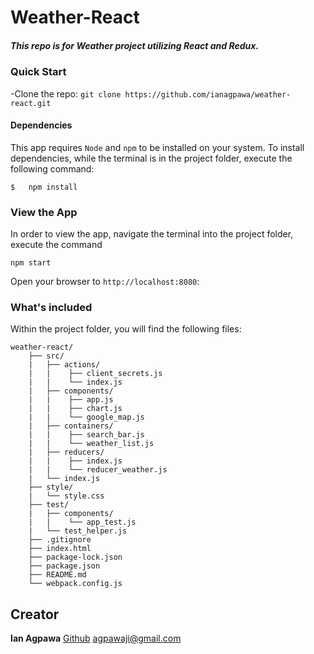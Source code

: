 # Weather-React
##### This repo is for Weather project utilizing React and Redux.    

### Quick Start
-Clone the repo: `git clone https://github.com/ianagpawa/weather-react.git`


#### Dependencies
This app requires `Node` and `npm` to be installed on your system.  To install dependencies, while the terminal is in the project folder, execute the following command:
```
$   npm install
```

### View the App
In order to view the app, navigate the terminal into the project folder, execute the command
```
npm start
```
Open your browser to `http://localhost:8080`:


### What's included
Within the project folder, you will find the following files:

```
weather-react/
    ├── src/
    |   ├── actions/
    |   |    ├── client_secrets.js
    |   |    └── index.js
    |   ├── components/
    |   |    ├── app.js
    |   |    ├── chart.js
    |   |    └── google_map.js
    |   ├── containers/
    |   |    ├── search_bar.js
    |   |    └── weather_list.js
    |   ├── reducers/
    |   |    ├── index.js
    |   |    └── reducer_weather.js
    |   └── index.js
    ├── style/
    |   └── style.css
    ├── test/
    |   ├── components/
    |   |    └── app_test.js
    |   └── test_helper.js
    ├── .gitignore
    ├── index.html
    ├── package-lock.json
    ├── package.json
    ├── README.md
    └── webpack.config.js
```

## Creator

**Ian Agpawa**
[Github](https://github.com/ianagpawa)
 agpawaji@gmail.com

